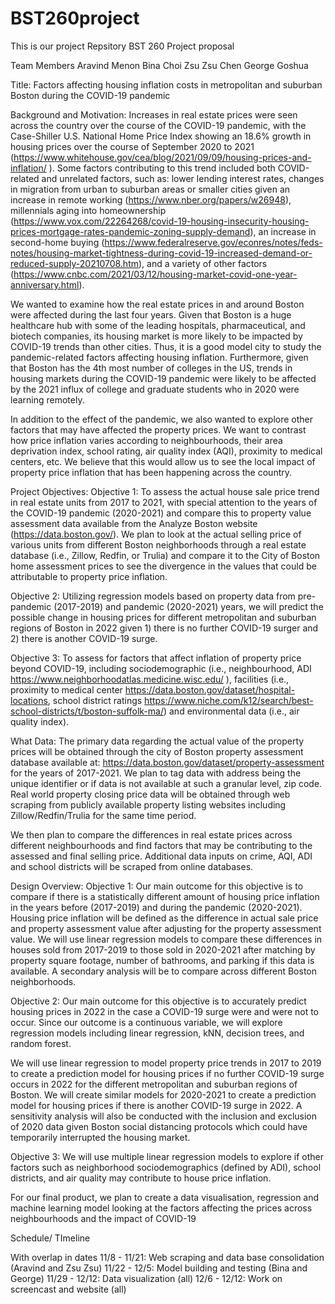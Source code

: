 # BST260project

This is our project Repsitory
BST 260 Project proposal

Team Members
Aravind Menon
Bina Choi
Zsu Zsu Chen
George Goshua

Title: Factors affecting housing inflation costs in metropolitan and suburban Boston during the COVID-19 pandemic

Background and Motivation:
Increases in real estate prices were seen across the country over the course of the COVID-19 pandemic, with the Case-Shiller U.S. National Home Price Index showing an 18.6% growth in housing prices over the course of September 2020 to 2021 (https://www.whitehouse.gov/cea/blog/2021/09/09/housing-prices-and-inflation/ ). Some factors contributing to this trend included both COVID-related and unrelated factors, such as: lower lending interest rates, changes in migration from urban to suburban areas or smaller cities given an increase in remote working (https://www.nber.org/papers/w26948), millennials aging into homeownership (https://www.vox.com/22264268/covid-19-housing-insecurity-housing-prices-mortgage-rates-pandemic-zoning-supply-demand), an increase in second-home buying (https://www.federalreserve.gov/econres/notes/feds-notes/housing-market-tightness-during-covid-19-increased-demand-or-reduced-supply-20210708.htm), and a variety of other factors (https://www.cnbc.com/2021/03/12/housing-market-covid-one-year-anniversary.html). 

We wanted to examine how the real estate prices in and around Boston were affected during the last four years. Given that Boston is a huge healthcare hub with some of the leading hospitals, pharmaceutical, and biotech companies, its housing market is more likely to be impacted by COVID-19 trends than other cities. Thus, it is a good model city to study the pandemic-related factors affecting housing inflation. Furthermore, given that Boston has the 4th most number of colleges in the US, trends in housing markets during the COVID-19 pandemic were likely to be affected by the 2021 influx of college and graduate students who in 2020 were learning remotely. 

In addition to the effect of the pandemic, we also wanted to explore other factors that may have affected the property prices. We want to contrast how price inflation varies according to neighbourhoods, their area deprivation index, school rating, air quality index (AQI), proximity to medical centers, etc. We believe that this would allow us to see the local impact of property price inflation that has been happening across the country. 


Project Objectives:
Objective 1: To assess the actual house sale price trend in real estate units from 2017 to 2021, with special attention to the years of the COVID-19 pandemic (2020-2021) and compare this to property value assessment data available from the Analyze Boston website (https://data.boston.gov/).  We plan to look at the actual selling price of various units from different Boston neighborhoods through a real estate database (i.e., Zillow, Redfin, or Trulia) and compare it to the City of Boston home assessment prices to see the divergence in the values that could be attributable to property price inflation.

Objective 2: Utilizing regression models based on property data from pre-pandemic (2017-2019) and pandemic (2020-2021) years, we will predict the possible change in housing prices for different metropolitan and suburban regions of Boston in 2022 given 1) there is no further COVID-19 surger and 2) there is another COVID-19 surge.

Objective 3: To assess for factors that affect inflation of property price beyond COVID-19, including sociodemographic (i.e., neighbourhood, ADI https://www.neighborhoodatlas.medicine.wisc.edu/ ), facilities (i.e., proximity to medical center https://data.boston.gov/dataset/hospital-locations, school district ratings https://www.niche.com/k12/search/best-school-districts/t/boston-suffolk-ma/) and environmental data (i.e., air quality index).


What Data: 
The primary data regarding the actual value of the property prices will be obtained through the city of Boston property assessment database available at: https://data.boston.gov/dataset/property-assessment for the years of 2017-2021. We plan to tag data with address being the unique identifier or if data is not available at such a granular level, zip code. Real world property closing price data will be obtained through web scraping from publicly available property listing websites including Zillow/Redfin/Trulia for the same time period.

We then plan to compare the differences in real estate prices across different neighbourhoods and find factors that may be contributing to the assessed and final selling price. Additional data inputs on crime, AQI, ADI and school districts will be scraped from online databases. 


Design Overview: 
Objective 1: Our main outcome for this objective is to compare if there is a statistically different amount of housing price inflation in the years before (2017-2019) and during the pandemic (2020-2021). Housing price inflation will be defined as the difference in actual sale price and property assessment value after adjusting for the property assessment value.  We will use linear regression models to compare these differences in houses sold from 2017-2019 to those sold in 2020-2021 after matching by property square footage, number of bathrooms, and parking if this data is available. A secondary analysis will be to compare across different Boston neighborhoods.

Objective 2: Our main outcome for this objective is to accurately predict housing prices in 2022 in the case a COVID-19 surge were and were not to occur. Since our outcome is a continuous variable, we will explore regression models including linear regression, kNN, decision trees, and random forest.

We will use linear regression to model property price trends in 2017 to 2019 to create a prediction model for housing prices if no further COVID-19 surge occurs in 2022 for the different metropolitan and suburban regions of Boston. We will create similar models for 2020-2021 to create a prediction model for housing prices if there is another COVID-19 surge in 2022. A sensitivity analysis will also be conducted with the inclusion and exclusion of 2020 data given Boston social distancing protocols which could have temporarily interrupted the housing market. 

Objective 3: We will use multiple linear regression models to explore if other factors such as neighborhood sociodemographics (defined by ADI), school districts, and air quality may contribute to house price inflation.

For our final product, we plan to create a data visualisation, regression and machine learning model looking at the factors affecting the prices across neighbourhoods and the impact of COVID-19

Schedule/ TImeline
 
With overlap in dates
11/8 - 11/21: Web scraping and data base consolidation (Aravind and Zsu Zsu)
11/22 - 12/5: Model building and testing (Bina and George)
11/29 - 12/12: Data visualization (all)
12/6 - 12/12: Work on screencast and website (all)




